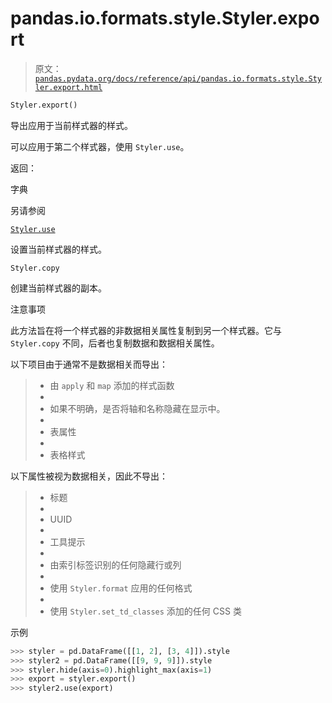 # pandas.io.formats.style.Styler.export

> 原文：[`pandas.pydata.org/docs/reference/api/pandas.io.formats.style.Styler.export.html`](https://pandas.pydata.org/docs/reference/api/pandas.io.formats.style.Styler.export.html)

```py
Styler.export()
```

导出应用于当前样式器的样式。

可以应用于第二个样式器，使用 `Styler.use`。

返回：

字典

另请参阅

[`Styler.use`](https://pandas.pydata.org/docs/reference/api/pandas.io.formats.style.Styler.use.html#pandas.io.formats.style.Styler.use "pandas.io.formats.style.Styler.use")

设置当前样式器的样式。

`Styler.copy`

创建当前样式器的副本。

注意事项

此方法旨在将一个样式器的非数据相关属性复制到另一个样式器。它与 `Styler.copy` 不同，后者也复制数据和数据相关属性。

以下项目由于通常不是数据相关而导出：

> +   由 `apply` 和 `map` 添加的样式函数
> +   
> +   如果不明确，是否将轴和名称隐藏在显示中。
> +   
> +   表属性
> +   
> +   表格样式

以下属性被视为数据相关，因此不导出：

> +   标题
> +   
> +   UUID
> +   
> +   工具提示
> +   
> +   由索引标签识别的任何隐藏行或列
> +   
> +   使用 `Styler.format` 应用的任何格式
> +   
> +   使用 `Styler.set_td_classes` 添加的任何 CSS 类

示例

```py
>>> styler = pd.DataFrame([[1, 2], [3, 4]]).style
>>> styler2 = pd.DataFrame([[9, 9, 9]]).style
>>> styler.hide(axis=0).highlight_max(axis=1)  
>>> export = styler.export()
>>> styler2.use(export) 
```
